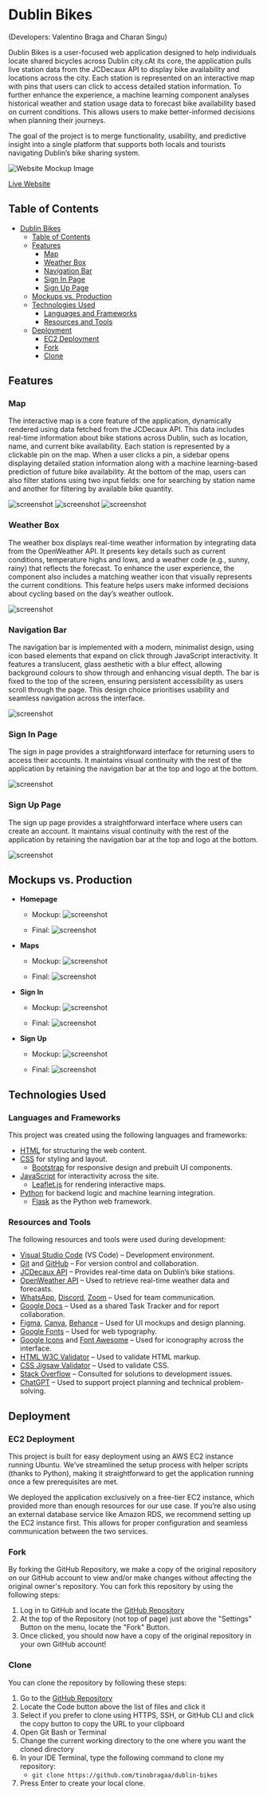 # Dublin Bikes
(Developers: Valentino Braga and Charan Singu)

Dublin Bikes is a user-focused web application designed to help individuals locate shared bicycles across Dublin city.cAt its core, the application pulls live station data from the JCDecaux API to display bike availability and locations across the city. Each station is represented on an interactive map with pins that users can click to access detailed station information. To further enhance the experience, a machine learning component analyses historical weather and station usage data to forecast bike availability based on current conditions. This allows users to make better-informed decisions when planning their journeys.

The goal of the project is to merge functionality, usability, and predictive insight into a single platform that supports both locals and tourists navigating Dublin’s bike sharing system. 

![Website Mockup Image](/docs/features/dublinbikes-mockup.png)

[Live Website](http://16.170.206.160/)

## Table of Contents

- [Dublin Bikes](#dublin-bikes)
  * [Table of Contents](#table-of-contents)
  * [Features](#features)
    + [Map](#map)
    + [Weather Box](#weather-box)
    + [Navigation Bar](#navigation-bar)
    + [Sign In Page](#sign-in-page)
    + [Sign Up Page](#sign-up-page)
  * [Mockups vs. Production](#mockups-vs-production)
  * [Technologies Used](#technologies-used)
    + [Languages and Frameworks](#languages-and-frameworks)
    + [Resources and Tools](#resources-and-tools)
  * [Deployment](#deployment)
    + [EC2 Deployment](#ec2-deployment)
    + [Fork](#fork)
    + [Clone](#clone)

## Features

### Map
The interactive map is a core feature of the application, dynamically rendered using data fetched from the JCDecaux API. This data includes real-time information about bike stations across Dublin, such as location, name, and current bike availability. Each station is represented by a clickable pin on the map. When a user clicks a pin, a sidebar opens displaying detailed station information along with a machine learning-based prediction of future bike availability. At the bottom of the map, users can also filter stations using two input fields: one for searching by station name and another for filtering by available bike quantity.

![screenshot](/docs/features/map-final.png)
![screenshot](/docs/features/prediction.png)
![screenshot](/docs/features/search-control.png)

### Weather Box
The weather box displays real-time weather information by integrating data from the OpenWeather API. It presents key details such as current conditions, temperature highs and lows, and a weather code (e.g., sunny, rainy) that reflects the forecast. To enhance the user experience, the component also includes a matching weather icon that visually represents the current conditions. This feature helps users make informed decisions about cycling based on the day’s weather outlook.

![screenshot](/docs/features/weather-box.png)

### Navigation Bar
The navigation bar is implemented with a modern, minimalist design, using icon based elements that expand on click through JavaScript interactivity. It features a translucent, glass aesthetic with a blur effect, allowing background colours to show through and enhancing visual depth. The bar is fixed to the top of the screen, ensuring persistent accessibility as users scroll through the page. This design choice prioritises usability and seamless navigation across the interface.

![screenshot](/docs/features/nav-bar.png)

### Sign In Page
The sign in page provides a straightforward interface for returning users to access their accounts. It maintains visual continuity with the rest of the application by retaining the navigation bar at the top and logo at the bottom. 

![screenshot](/docs/features/log-in-final.png)

### Sign Up Page
The sign up page provides a straightforward interface where users can create an account. It maintains visual continuity with the rest of the application by retaining the navigation bar at the top and logo at the bottom. 

![screenshot](/docs/features/sign-up-final.png)

## Mockups vs. Production

- **Homepage**
  - Mockup:
  ![screenshot](/docs/mockup/homepage-mockup.png)

  - Final:
      ![screenshot](/docs/features/dublinbikes-homepage.png)

- **Maps**
  - Mockup:
  ![screenshot](/docs/mockup/map-mockup.png)

  - Final:
      ![screenshot](/docs/features/map-final.png)

- **Sign In**
  - Mockup:
  ![screenshot](/docs/mockup/log-in-mockup.png)

  - Final:
      ![screenshot](/docs/features/log-in-final.png)

- **Sign Up**
  - Mockup:
  ![screenshot](/docs/mockup/sign-up-mockup.png)

  - Final:
      ![screenshot](/docs/features/sign-up-final.png)


## Technologies Used

### Languages and Frameworks

This project was created using the following languages and frameworks:

- [HTML](https://en.wikipedia.org/wiki/HTML) for structuring the web content.
- [CSS](https://en.wikipedia.org/wiki/CSS) for styling and layout.
  - [Bootstrap](https://getbootstrap.com/) for responsive design and prebuilt UI components.
- [JavaScript](https://en.wikipedia.org/wiki/JavaScript) for interactivity across the site.
  - [Leaflet.js](https://leafletjs.com/) for rendering interactive maps.
- [Python](https://www.python.org/) for backend logic and machine learning integration.
  - [Flask](https://flask.palletsprojects.com/) as the Python web framework.

### Resources and Tools

The following resources and tools were used during development:

- [Visual Studio Code](https://code.visualstudio.com/) (VS Code) – Development environment.
- [Git](https://git-scm.com/) and [GitHub](https://github.com/) – For version control and collaboration.
- [JCDecaux API](https://developer.jcdecaux.com/) – Provides real-time data on Dublin’s bike stations.
- [OpenWeather API](https://openweathermap.org/api) – Used to retrieve real-time weather data and forecasts.
- [WhatsApp](https://www.whatsapp.com/), [Discord](https://discord.com/), [Zoom](https://zoom.us/) – Used for team communication.
- [Google Docs](https://docs.google.com/) – Used as a shared Task Tracker and for report collaboration.
- [Figma](https://www.figma.com/), [Canva](https://www.canva.com/), [Behance](https://www.behance.net/) – Used for UI mockups and design planning.
- [Google Fonts](https://fonts.google.com/) – Used for web typography.
- [Google Icons](https://fonts.google.com/icons) and [Font Awesome](https://fontawesome.com/) – Used for iconography across the interface.
- [HTML W3C Validator](https://validator.w3.org/) – Used to validate HTML markup.
- [CSS Jigsaw Validator](https://jigsaw.w3.org/css-validator/) – Used to validate CSS.
- [Stack Overflow](https://stackoverflow.com/) – Consulted for solutions to development issues.
- [ChatGPT](https://chat.openai.com/) – Used to support project planning and technical problem-solving.

## Deployment

### EC2 Deployment

This project is built for easy deployment using an AWS EC2 instance running Ubuntu. We’ve streamlined the setup process with helper scripts (thanks to Python), making it straightforward to get the application running once a few prerequisites are met.

We deployed the application exclusively on a free-tier EC2 instance, which provided more than enough resources for our use case. If you’re also using an external database service like Amazon RDS, we recommend setting up the EC2 instance first. This allows for proper configuration and seamless communication between the two services.

### Fork

By forking the GitHub Repository, we make a copy of the original repository on our GitHub account to view and/or make changes without affecting the original owner's repository.
You can fork this repository by using the following steps:

1. Log in to GitHub and locate the [GitHub Repository](https://github.com/tinobragaa/dublin-bikes)
2. At the top of the Repository (not top of page) just above the "Settings" Button on the menu, locate the "Fork" Button.
3. Once clicked, you should now have a copy of the original repository in your own GitHub account!

### Clone

You can clone the repository by following these steps:

1. Go to the [GitHub Repository](https://github.com/tinobragaa/dublin-bikes) 
2. Locate the Code button above the list of files and click it 
3. Select if you prefer to clone using HTTPS, SSH, or GitHub CLI and click the copy button to copy the URL to your clipboard
4. Open Git Bash or Terminal
5. Change the current working directory to the one where you want the cloned directory
6. In your IDE Terminal, type the following command to clone my repository:
	- `git clone https://github.com/tinobragaa/dublin-bikes`
7. Press Enter to create your local clone.